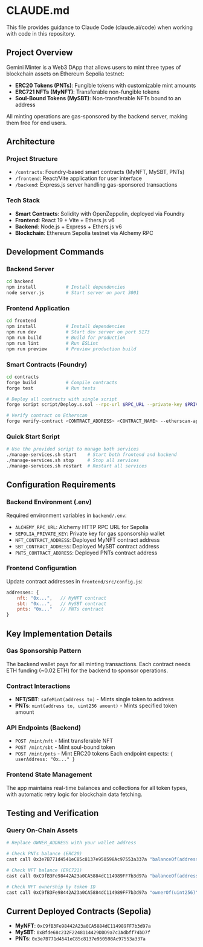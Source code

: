 # CLAUDE.md

This file provides guidance to Claude Code (claude.ai/code) when working with code in this repository.

## Project Overview

Gemini Minter is a Web3 DApp that allows users to mint three types of blockchain assets on Ethereum Sepolia testnet:
- **ERC20 Tokens (PNTs)**: Fungible tokens with customizable mint amounts
- **ERC721 NFTs (MyNFT)**: Transferable non-fungible tokens 
- **Soul-Bound Tokens (MySBT)**: Non-transferable NFTs bound to an address

All minting operations are gas-sponsored by the backend server, making them free for end users.

## Architecture

### Project Structure
- `/contracts`: Foundry-based smart contracts (MyNFT, MySBT, PNTs)
- `/frontend`: React/Vite application for user interface
- `/backend`: Express.js server handling gas-sponsored transactions

### Tech Stack
- **Smart Contracts**: Solidity with OpenZeppelin, deployed via Foundry
- **Frontend**: React 19 + Vite + Ethers.js v6
- **Backend**: Node.js + Express + Ethers.js v6
- **Blockchain**: Ethereum Sepolia testnet via Alchemy RPC

## Development Commands

### Backend Server
```bash
cd backend
npm install           # Install dependencies
node server.js        # Start server on port 3001
```

### Frontend Application  
```bash
cd frontend
npm install           # Install dependencies
npm run dev           # Start dev server on port 5173
npm run build         # Build for production
npm run lint          # Run ESLint
npm run preview       # Preview production build
```

### Smart Contracts (Foundry)
```bash
cd contracts
forge build           # Compile contracts
forge test            # Run tests

# Deploy all contracts with single script
forge script script/Deploy.s.sol --rpc-url $RPC_URL --private-key $PRIVATE_KEY --broadcast

# Verify contract on Etherscan
forge verify-contract <CONTRACT_ADDRESS> <CONTRACT_NAME> --etherscan-api-key $ETHERSCAN_API_KEY
```

### Quick Start Script
```bash
# Use the provided script to manage both services
./manage-services.sh start    # Start both frontend and backend
./manage-services.sh stop     # Stop all services
./manage-services.sh restart  # Restart all services
```

## Configuration Requirements

### Backend Environment (.env)
Required environment variables in `backend/.env`:
- `ALCHEMY_RPC_URL`: Alchemy HTTP RPC URL for Sepolia
- `SEPOLIA_PRIVATE_KEY`: Private key for gas sponsorship wallet
- `NFT_CONTRACT_ADDRESS`: Deployed MyNFT contract address
- `SBT_CONTRACT_ADDRESS`: Deployed MySBT contract address
- `PNTS_CONTRACT_ADDRESS`: Deployed PNTs contract address

### Frontend Configuration  
Update contract addresses in `frontend/src/config.js`:
```javascript
addresses: {
    nft: "0x...",   // MyNFT contract
    sbt: "0x...",   // MySBT contract  
    pnts: "0x..."   // PNTs contract
}
```

## Key Implementation Details

### Gas Sponsorship Pattern
The backend wallet pays for all minting transactions. Each contract needs ETH funding (~0.02 ETH) for the backend to sponsor operations.

### Contract Interactions
- **NFT/SBT**: `safeMint(address to)` - Mints single token to address
- **PNTs**: `mint(address to, uint256 amount)` - Mints specified token amount

### API Endpoints (Backend)
- `POST /mint/nft` - Mint transferable NFT
- `POST /mint/sbt` - Mint soul-bound token
- `POST /mint/pnts` - Mint ERC20 tokens
Each endpoint expects: `{ userAddress: "0x..." }`

### Frontend State Management
The app maintains real-time balances and collections for all token types, with automatic retry logic for blockchain data fetching.

## Testing and Verification

### Query On-Chain Assets
```bash
# Replace OWNER_ADDRESS with your wallet address

# Check PNTs balance (ERC20)
cast call 0x3e7B771d4541eC85c8137e950598Ac97553a337a "balanceOf(address)" OWNER_ADDRESS --rpc-url $RPC_URL

# Check NFT balance (ERC721) 
cast call 0xC9fB3Fe98442A23a0CA5884dC114989FF7b3d97a "balanceOf(address)" OWNER_ADDRESS --rpc-url $RPC_URL

# Check NFT ownership by token ID
cast call 0xC9fB3Fe98442A23a0CA5884dC114989FF7b3d97a "ownerOf(uint256)" 0 --rpc-url $RPC_URL
```

## Current Deployed Contracts (Sepolia)
- **MyNFT**: `0xC9fB3Fe98442A23a0CA5884dC114989FF7b3d97a`
- **MySBT**: `0xBfde68c232F2248114429DDD9a7c3Adbff74bD7f`
- **PNTs**: `0x3e7B771d4541eC85c8137e950598Ac97553a337a`